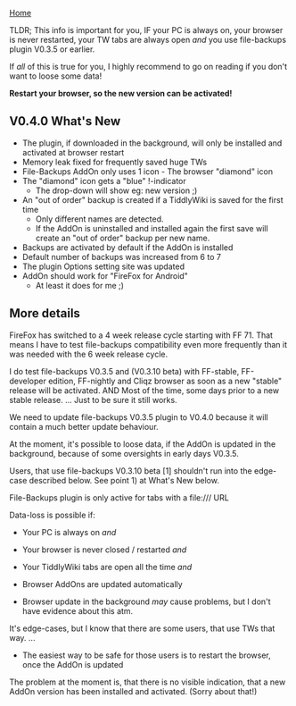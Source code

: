 [Home](https://pmario.github.io/file-backups)

TLDR; This info is important for you, IF your PC is always on, your browser is never restarted, your TW tabs are always open _and_ you use file-backups plugin V0.3.5 or earlier.

If _all_ of this is true for you, I highly recommend to go on reading if you don't want to loose some data!

**Restart your browser, so the new version can be activated!**

## V0.4.0 What's New

 - The plugin, if downloaded in the background, will only be installed and activated at browser restart
 - Memory leak fixed for frequently saved huge TWs
 - File-Backups AddOn only uses 1 icon - The browser "diamond" icon
 - The "diamond" icon gets a "blue" !-indicator
   - The drop-down will show eg: new version ;)
 - An "out of order" backup is created if a TiddlyWiki is saved for the first time
   - Only different names are detected.
   - If the AddOn is uninstalled and installed again the first save will create an "out of order" backup per new name.
 - Backups are activated by default if the AddOn is installed
 - Default number of backups was increased from 6 to 7
 - The plugin Options setting site was updated
 - AddOn should work for "FireFox for Android"
   - At least it does for me ;)


## More details

FireFox has switched to a 4 week release cycle starting with FF 71. That means I have to test file-backups compatibility even more frequently than it was needed with the 6 week release cycle.

I do test file-backups V0.3.5 and (V0.3.10 beta) with FF-stable, FF-developer edition, FF-nightly and Cliqz browser as soon as a new "stable" release will be activated.
AND
Most of the time, some days prior to a new stable release. ... Just to be sure it still works.

We need to update file-backups V0.3.5 plugin to V0.4.0 because it will contain a much better update behaviour.

At the moment, it's possible to loose data, if the AddOn is updated in the background, because of some oversights in early days V0.3.5.

Users, that use file-backups V0.3.10 beta [1] shouldn't run into the edge-case described below. See point 1) at What's New below.

File-Backups plugin is only active for tabs with a file:/// URL

Data-loss is possible if:

 - Your PC is always on _and_
 - Your browser is never closed / restarted _and_
 - Your TiddlyWiki tabs are open all the time _and_
 - Browser AddOns are updated automatically

 - Browser update in the background _may_ cause problems, but I don't have evidence about this atm.

It's edge-cases, but I know that there are some users, that use TWs that way. ...

 - The easiest way to be safe for those users is to restart the browser, once the AddOn is updated

The problem at the moment is, that there is no visible indication, that a new AddOn version has been installed and activated. (Sorry about that!)


